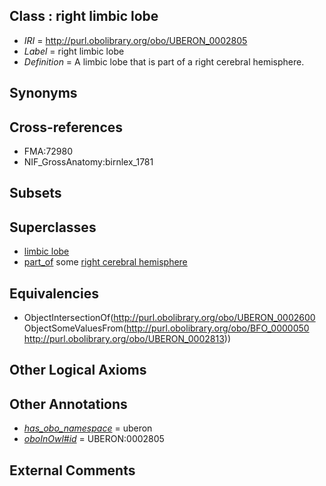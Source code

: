 
## Class : right limbic lobe

 * *IRI* = http://purl.obolibrary.org/obo/UBERON_0002805
 * *Label* = right limbic lobe
 * *Definition* = A limbic lobe that is part of a right cerebral hemisphere.

## Synonyms


## Cross-references

 * FMA:72980
 * NIF_GrossAnatomy:birnlex_1781

## Subsets


## Superclasses

 * [limbic lobe](../../UBERON/00/UBERON_0002600.md)
 * [part_of](../../BFO/50/BFO_0000050.md) some [right cerebral hemisphere](../../UBERON/13/UBERON_0002813.md)

## Equivalencies

 * ObjectIntersectionOf(<http://purl.obolibrary.org/obo/UBERON_0002600> ObjectSomeValuesFrom(<http://purl.obolibrary.org/obo/BFO_0000050> <http://purl.obolibrary.org/obo/UBERON_0002813>))

## Other Logical Axioms


## Other Annotations

 * *[has_obo_namespace](../../ce/oboInOwl#hasOBONamespace.md)* = uberon
 * *[oboInOwl#id](../../id/oboInOwl#id.md)* = UBERON:0002805

## External Comments

